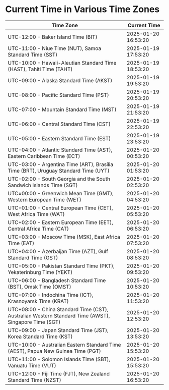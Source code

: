 # Current Time in Various Time Zones

| Time Zone | Current Time |
|-----------|--------------|
| UTC-12:00 - Baker Island Time (BIT) | 2025-01-20 16:53:20 |
| UTC-11:00 - Niue Time (NUT), Samoa Standard Time (SST) | 2025-01-19 17:53:20 |
| UTC-10:00 - Hawaii-Aleutian Standard Time (HAST), Tahiti Time (TAHT) | 2025-01-19 18:53:20 |
| UTC-09:00 - Alaska Standard Time (AKST) | 2025-01-19 19:53:20 |
| UTC-08:00 - Pacific Standard Time (PST) | 2025-01-19 20:53:20 |
| UTC-07:00 - Mountain Standard Time (MST) | 2025-01-19 21:53:20 |
| UTC-06:00 - Central Standard Time (CST) | 2025-01-19 22:53:20 |
| UTC-05:00 - Eastern Standard Time (EST) | 2025-01-19 23:53:20 |
| UTC-04:00 - Atlantic Standard Time (AST), Eastern Caribbean Time (ECT) | 2025-01-20 00:53:20 |
| UTC-03:00 - Argentina Time (ART), Brasília Time (BRT), Uruguay Standard Time (UYT) | 2025-01-20 01:53:20 |
| UTC-02:00 - South Georgia and the South Sandwich Islands Time (SGT) | 2025-01-20 02:53:20 |
| UTC±00:00 - Greenwich Mean Time (GMT), Western European Time (WET) | 2025-01-20 04:53:20 |
| UTC+01:00 - Central European Time (CET), West Africa Time (WAT) | 2025-01-20 05:53:20 |
| UTC+02:00 - Eastern European Time (EET), Central Africa Time (CAT) | 2025-01-20 06:53:20 |
| UTC+03:00 - Moscow Time (MSK), East Africa Time (EAT) | 2025-01-20 07:53:20 |
| UTC+04:00 - Azerbaijan Time (AZT), Gulf Standard Time (GST) | 2025-01-20 08:53:20 |
| UTC+05:00 - Pakistan Standard Time (PKT), Yekaterinburg Time (YEKT) | 2025-01-20 09:53:20 |
| UTC+06:00 - Bangladesh Standard Time (BST), Omsk Time (OMST) | 2025-01-20 10:53:20 |
| UTC+07:00 - Indochina Time (ICT), Krasnoyarsk Time (KRAT) | 2025-01-20 11:53:20 |
| UTC+08:00 - China Standard Time (CST), Australian Western Standard Time (AWST), Singapore Time (SGT) | 2025-01-20 12:53:20 |
| UTC+09:00 - Japan Standard Time (JST), Korea Standard Time (KST) | 2025-01-20 13:53:20 |
| UTC+10:00 - Australian Eastern Standard Time (AEST), Papua New Guinea Time (PGT) | 2025-01-20 15:53:20 |
| UTC+11:00 - Solomon Islands Time (SBT), Vanuatu Time (VUT) | 2025-01-20 15:53:20 |
| UTC+12:00 - Fiji Time (FJT), New Zealand Standard Time (NZST) | 2025-01-20 16:53:20 |
